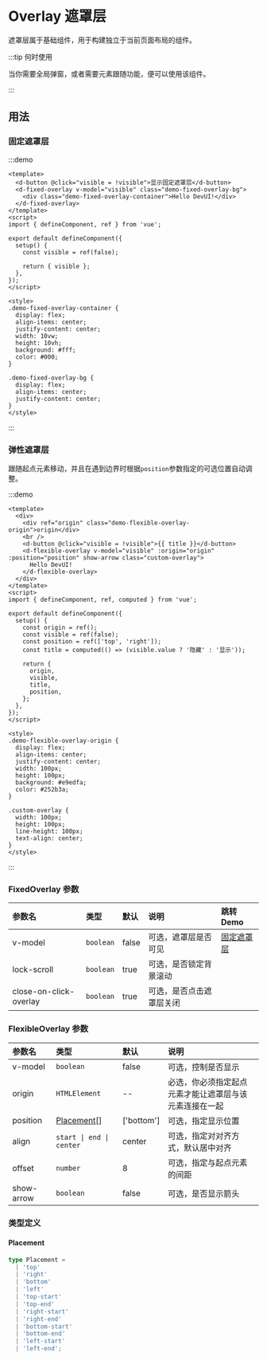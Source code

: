 # Overlay 遮罩层

遮罩层属于基础组件，用于构建独立于当前页面布局的组件。

:::tip 何时使用

当你需要全局弹窗，或者需要元素跟随功能，便可以使用该组件。

:::

## 用法

### 固定遮罩层

:::demo

```vue
<template>
  <d-button @click="visible = !visible">显示固定遮罩层</d-button>
  <d-fixed-overlay v-model="visible" class="demo-fixed-overlay-bg">
    <div class="demo-fixed-overlay-container">Hello DevUI!</div>
  </d-fixed-overlay>
</template>
<script>
import { defineComponent, ref } from 'vue';

export default defineComponent({
  setup() {
    const visible = ref(false);

    return { visible };
  },
});
</script>

<style>
.demo-fixed-overlay-container {
  display: flex;
  align-items: center;
  justify-content: center;
  width: 10vw;
  height: 10vh;
  background: #fff;
  color: #000;
}

.demo-fixed-overlay-bg {
  display: flex;
  align-items: center;
  justify-content: center;
}
</style>
```

:::

### 弹性遮罩层

跟随起点元素移动，并且在遇到边界时根据`position`参数指定的可选位置自动调整。

:::demo

```vue
<template>
  <div>
    <div ref="origin" class="demo-flexible-overlay-origin">origin</div>
    <br />
    <d-button @click="visible = !visible">{{ title }}</d-button>
    <d-flexible-overlay v-model="visible" :origin="origin" :position="position" show-arrow class="custom-overlay">
      Hello DevUI!
    </d-flexible-overlay>
  </div>
</template>
<script>
import { defineComponent, ref, computed } from 'vue';

export default defineComponent({
  setup() {
    const origin = ref();
    const visible = ref(false);
    const position = ref(['top', 'right']);
    const title = computed(() => (visible.value ? '隐藏' : '显示'));

    return {
      origin,
      visible,
      title,
      position,
    };
  },
});
</script>

<style>
.demo-flexible-overlay-origin {
  display: flex;
  align-items: center;
  justify-content: center;
  width: 100px;
  height: 100px;
  background: #e9edfa;
  color: #252b3a;
}

.custom-overlay {
  width: 100px;
  height: 100px;
  line-height: 100px;
  text-align: center;
}
</style>
```

:::

### FixedOverlay 参数

| 参数名                 | 类型      | 默认  | 说明                     | 跳转 Demo                 |
| :--------------------- | :-------- | :---- | :----------------------- | :------------------------ |
| v-model                | `boolean` | false | 可选，遮罩层是否可见     | [固定遮罩层](#固定遮罩层) |
| lock-scroll            | `boolean` | true  | 可选，是否锁定背景滚动   |                           |
| close-on-click-overlay | `boolean` | true  | 可选，是否点击遮罩层关闭 |                           |

### FlexibleOverlay 参数

| 参数名     | 类型                      | 默认       | 说明                                                   |
| :--------- | :------------------------ | :--------- | :----------------------------------------------------- |
| v-model    | `boolean`                 | false      | 可选，控制是否显示                                     |
| origin     | `HTMLElement`             | --         | 必选，你必须指定起点元素才能让遮罩层与该元素连接在一起 |
| position   | [Placement[]](#placement) | ['bottom'] | 可选，指定显示位置                                     |
| align      | `start \| end \| center`  | center     | 可选，指定对对齐方式，默认居中对齐                     |
| offset     | `number`                  | 8          | 可选，指定与起点元素的间距                             |
| show-arrow | `boolean`                 | false      | 可选，是否显示箭头                                     |

### 类型定义

#### Placement

```ts
type Placement =
  | 'top'
  | 'right'
  | 'bottom'
  | 'left'
  | 'top-start'
  | 'top-end'
  | 'right-start'
  | 'right-end'
  | 'bottom-start'
  | 'bottom-end'
  | 'left-start'
  | 'left-end';
```

